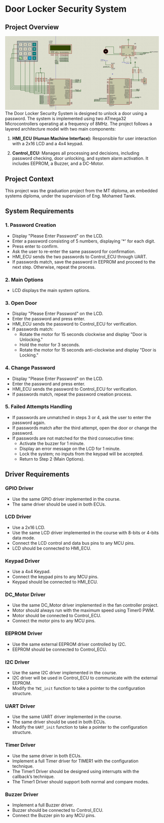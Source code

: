 # Door Locker Security System

## Project Overview
![Door Locker System](Door_Locker_Security_System.jpg)
The Door Locker Security System is designed to unlock a door using a password. The system is implemented using two ATmega32 Microcontrollers operating at a frequency of 8MHz. The project follows a layered architecture model with two main components:

1. **HMI_ECU (Human Machine Interface):** Responsible for user interaction with a 2x16 LCD and a 4x4 keypad.

2. **Control_ECU:** Manages all processing and decisions, including password checking, door unlocking, and system alarm activation. It includes EEPROM, a Buzzer, and a DC-Motor.

## Project Context

This project was the graduation project from the MT diploma, an embedded systems diploma, under the supervision of Eng. Mohamed Tarek.

## System Requirements

### 1. Password Creation
- Display "Please Enter Password" on the LCD.
- Enter a password consisting of 5 numbers, displaying '*' for each digit.
- Press enter to confirm.
- Ask the user to re-enter the same password for confirmation.
- HMI_ECU sends the two passwords to Control_ECU through UART.
- If passwords match, save the password in EEPROM and proceed to the next step. Otherwise, repeat the process.

### 2. Main Options
- LCD displays the main system options.

### 3. Open Door
- Display "Please Enter Password" on the LCD.
- Enter the password and press enter.
- HMI_ECU sends the password to Control_ECU for verification.
- If passwords match:
  - Rotate the motor for 15 seconds clockwise and display "Door is Unlocking."
  - Hold the motor for 3 seconds.
  - Rotate the motor for 15 seconds anti-clockwise and display "Door is Locking."

### 4. Change Password
- Display "Please Enter Password" on the LCD.
- Enter the password and press enter.
- HMI_ECU sends the password to Control_ECU for verification.
- If passwords match, repeat the password creation process.

### 5. Failed Attempts Handling
- If passwords are unmatched in steps 3 or 4, ask the user to enter the password again.
- If passwords match after the third attempt, open the door or change the password.
- If passwords are not matched for the third consecutive time:
  - Activate the buzzer for 1 minute.
  - Display an error message on the LCD for 1 minute.
  - Lock the system; no inputs from the keypad will be accepted.
  - Return to Step 2 (Main Options).

## Driver Requirements

### GPIO Driver
- Use the same GPIO driver implemented in the course.
- The same driver should be used in both ECUs.

### LCD Driver
- Use a 2x16 LCD.
- Use the same LCD driver implemented in the course with 8-bits or 4-bits data mode.
- Connect the LCD control and data bus pins to any MCU pins.
- LCD should be connected to HMI_ECU.

### Keypad Driver
- Use a 4x4 Keypad.
- Connect the keypad pins to any MCU pins.
- Keypad should be connected to HMI_ECU.

### DC_Motor Driver
- Use the same DC_Motor driver implemented in the fan controller project.
- Motor should always run with the maximum speed using Timer0 PWM.
- Motor should be connected to Control_ECU.
- Connect the motor pins to any MCU pins.

### EEPROM Driver
- Use the same external EEPROM driver controlled by I2C.
- EEPROM should be connected to Control_ECU.

### I2C Driver
- Use the same I2C driver implemented in the course.
- I2C driver will be used in Control_ECU to communicate with the external EEPROM.
- Modify the `TWI_init` function to take a pointer to the configuration structure.

### UART Driver
- Use the same UART driver implemented in the course.
- The same driver should be used in both ECUs.
- Modify the `UART_init` function to take a pointer to the configuration structure.

### Timer Driver
- Use the same driver in both ECUs.
- Implement a full Timer driver for TIMER1 with the configuration technique.
- The Timer1 Driver should be designed using interrupts with the callback’s technique.
- The Timer1 Driver should support both normal and compare modes.

### Buzzer Driver
- Implement a full Buzzer driver.
- Buzzer should be connected to Control_ECU.
- Connect the Buzzer pin to any MCU pins.

